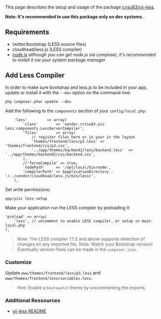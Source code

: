This page describes the setup and usage of the package [crisu83/yii-less](https://github.com/Crisu83/yii-less).

**Note: It's recommended to use this package only on dev systems.**

## Requirements

* twitter/bootstrap (LESS source files)
* cloudhead/less.js (LESS compiler)
* [node.js](http://nodejs.org) *although you can get node.js via composer, it's recommended to install it via your system package manager* 

## Add Less Compiler

In order to make sure bootstrap and less.js to be included in your app,
update or install it with the `--dev` option on the command-line:

<code>php composer.phar update --dev</code>

Add the following to the `components` section of your `config/local.php`:

        'less'         => array(
            'class'        => 'vendor.crisu83.yii-less.components.LessServerCompiler',
            'files'        => array(
                // register files here or in your in the layout
                'themes/frontend/less/p3.less' => 'themes/frontend/css/p3.css',
                '../app/themes/backend2/less/backend.less'  => '../app/themes/backend2/css/backend.css',
            ),
            //'forceCompile' => true,
            'nodePath'     => '/opt/local/bin/node',
            'compilerPath' => $applicationDirectory . '/../vendor/cloudhead/less.js/bin/lessc',
        ),

Set write permissions:

    app/yiic less-setup

Make your application run the LESS compiler by preloading it:

    'preload' => array(
        'less', // uncomment to enable LESS compiler, or setup in main-local.php
    ),

> Note: The LESS compiler 1.1.2 and above supports detection of changes on any imported file.
> Note: Watch your Bootstrap version! Eventually version-fixes can be made in the `composer.json`.


### Customize

Update `www/themes/frontend/less/p3.less` and `www/themes/frontend/less/variables.less`. 

> Hint: Enable a `bootswatch` theme by uncommenting the imports.


### Additional Ressources

* [yii-less README](https://github.com/Crisu83/yii-less/blob/master/README.md)